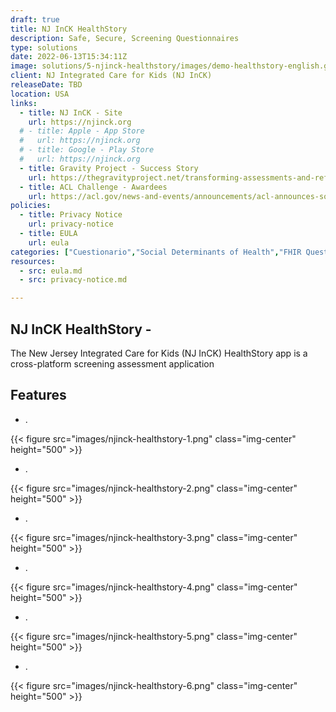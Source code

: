 ```yaml
---
draft: true
title: NJ InCK HealthStory
description: Safe, Secure, Screening Questionnaires
type: solutions
date: 2022-06-13T15:34:11Z
image: solutions/5-njinck-healthstory/images/demo-healthstory-english.gif
client: NJ Integrated Care for Kids (NJ InCK)
releaseDate: TBD
location: USA
links: 
  - title: NJ InCK - Site
    url: https://njinck.org
  # - title: Apple - App Store
  #   url: https://njinck.org
  # - title: Google - Play Store
  #   url: https://njinck.org
  - title: Gravity Project - Success Story
    url: https://thegravityproject.net/transforming-assessments-and-referrals-for-nj-residents
  - title: ACL Challenge - Awardees
    url: https://acl.gov/news-and-events/announcements/acl-announces-social-care-referrals-challenge-phase-2-awardees
policies:
  - title: Privacy Notice
    url: privacy-notice
  - title: EULA
    url: eula
categories: ["Cuestionario","Social Determinants of Health","FHIR Questionnaires","FHIR"]
resources:
  - src: eula.md
  - src: privacy-notice.md

---
```

## NJ InCK HealthStory -

The New Jersey Integrated Care for Kids (NJ InCK) HealthStory app is a cross-platform screening assessment application

## Features

- .

{{< figure src="images/njinck-healthstory-1.png" class="img-center" height="500" >}}

- .

{{< figure src="images/njinck-healthstory-2.png" class="img-center" height="500" >}}

- .

{{< figure src="images/njinck-healthstory-3.png" class="img-center" height="500" >}}

- .

{{< figure src="images/njinck-healthstory-4.png" class="img-center" height="500" >}}

- .

{{< figure src="images/njinck-healthstory-5.png" class="img-center" height="500" >}}

- .

{{< figure src="images/njinck-healthstory-6.png" class="img-center" height="500" >}}
